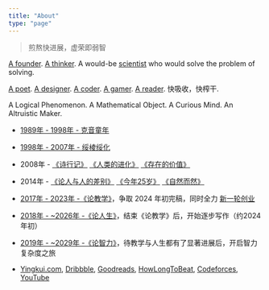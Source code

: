```yaml
---
title: "About"
type: "page"
---
```


> 煎熬快进展，虚荣即弱智

[A founder](../edu). [A thinker](../life). A would-be [scientist](../ai) who would solve the problem of solving.

[A poet](../poems). [A designer](../design). [A coder](../cs). [A gamer](../games). [A reader](../books). 快吸收，快榨干. 

A Logical Phenomenon. A Mathematical Object. A Curious Mind. An Altruistic Maker.

- [1989年 - 1998年 - 克音童年](../keyin)

- [1998年 - 2007年 - 绥棱绥化](../sui)

- 2008年 - [《诗行记》](../tripasapoet/) [《人类的进化》](../humanevolution/) [《存在的价值》](../valueofliving/)

- 2014年 - [《论人与人的差别》](../diff/) [《今年25岁》](../25/) [《自然而然》](../naturally/)

- [2017年 - 2023年 -《论教学》](../edu/)，争取 2024 年初完稿，同时全力 [新一轮创业](../a23)

- [2018年 - ~2026年 -《论人生》](../life/)，结束《论教学》后，开始逐步写作（约2024年初）

- [2019年 - ~2029年 -《论智力》](../ai/)，待教学与人生都有了显著进展后，开启智力复杂度之旅

- [Yingkui.com](http://yingkui.com), [Dribbble](https://dribbble.com/yingkui), [Goodreads](https://goodreads.com/yingkui), [HowLongToBeat](https://howlongtobeat.com/user/yingkui), [Codeforces](https://codeforces.com/profile/yingkui), [YouTube](https://youtube.com/@yingkui)